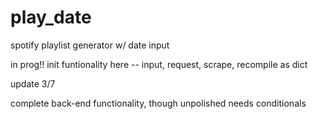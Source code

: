 # play_date
spotify playlist generator w/ date input

in prog!! init funtionality here -- input, request, scrape, recompile as dict 

update 3/7

complete back-end functionality, though unpolished
needs conditionals
